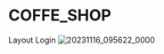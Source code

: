 # COFFE_SHOP
Layout Login
![20231116_095622_0000](https://github.com/denakhaerunnisa14/COFFE_SHOP_KEL6/assets/150645581/cfa32ea3-238a-4cb6-b6cc-be3fc41979c6)
